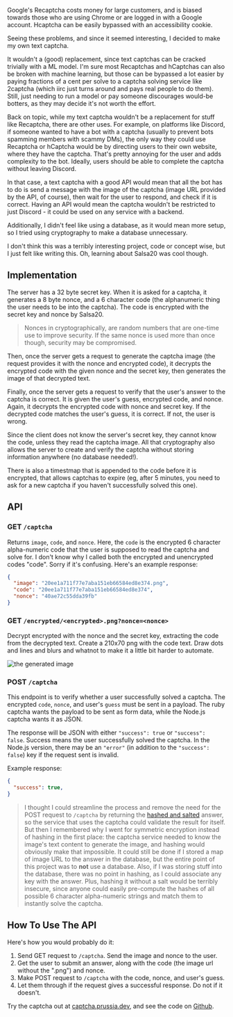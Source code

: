 Google's Recaptcha costs money for large customers, and is biased towards those who are using Chrome or are logged in with a Google account. Hcaptcha can be easily bypassed with an accessibility cookie.

Seeing these problems, and since it seemed interesting, I decided to make my own text captcha.

It wouldn't a (good) replacement, since text captchas can be cracked trivially with a ML model. I'm sure most Recaptchas and hCaptchas can also be broken with machine learning, but those can be bypassed a lot easier by paying fractions of a cent per solve to a captcha solving service like 2captcha (which iirc just turns around and pays real people to do them). Still, just needing to run a model or pay someone discourages would-be botters, as they may decide it's not worth the effort.

Back on topic, while my text captcha wouldn't be a replacement for stuff like Recaptcha, there are other uses. For example, on platforms like Discord, if someone wanted to have a bot with a captcha (usually to prevent bots spamming members with scammy DMs), the only way they could use Recaptcha or hCaptcha would be by directing users to their own website, where they have the captcha. That's pretty annoying for the user and adds complexity to the bot. Ideally, users should be able to complete the captcha without leaving Discord.

In that case, a text captcha with a good API would mean that all the bot has to do is send a message with the image of the captcha (image URL provided by the API, of course), then wait for the user to respond, and check if it is correct. Having an API would mean the captcha wouldn't be restricted to just Discord - it could be used on any service with a backend.

Additionally, I didn't feel like using a database, as it would mean more setup, so I tried using cryptography to make a database unnecessary.

I don't think this was a terribly interesting project, code or concept wise, but I just felt like writing this. Oh, learning about Salsa20 was cool though.

## Implementation

The server has a 32 byte secret key. When it is asked for a captcha, it generates a 8 byte nonce, and a 6 character code (the alphanumeric thing the user needs to be into the captcha). The code is encrypted with the secret key and nonce by Salsa20.

> Nonces in cryptographically, are random numbers that are one-time use to improve security. If the same nonce is used more than once though, security may be compromised.

Then, once the server gets a request to generate the captcha image (the request provides it with the nonce and encrypted code), it decrypts the encrypted code with the given nonce and the secret key, then generates the image of that decrypted text.

Finally, once the server gets a request to verify that the user's answer to the captcha is correct. It is given the user's guess, encrypted code, and nonce. Again, it decrypts the encrypted code with nonce and secret key. If the decrypted code matches the user's guess, it is correct. If not, the user is wrong.

Since the client does not know the server's secret key, they cannot know the code, unless they read the captcha image. All that cryptography also allows the server to create and verify the captcha without storing information anywhere (no database needed!).

There is also a timestmap that is appended to the code before it is encrypted, that allows captchas to expire (eg, after 5 minutes, you need to ask for a new captcha if you haven't successfully solved this one).

## API

### GET `/captcha`
Returns `image`, `code`, and `nonce`. Here, the `code` is the encrypted 6 character alpha-numeric code that the user is supposed to read the captcha and solve for. I don't know why I called both the encrypted and unencrypted codes "code". Sorry if it's confusing. Here's an example response:

```json
{
  "image": "20ee1a711f77e7aba151eb66584ed8e374.png",
  "code": "20ee1a711f77e7aba151eb66584ed8e374",
  "nonce": "40ae72c55dda39fb"
}
```

### GET `/encrypted/<encrypted>.png?nonce=<nonce>`
Decrypt encrypted with the nonce and the secret key, extracting the code from the decrypted text. Create a 210x70 png with the code text. Draw dots and lines and blurs and whatnot to make it a little bit harder to automate.

![the generated image](/images/captcha.png)

### POST `/captcha`
This endpoint is to verify whether a user successfully solved a captcha. The encrypted `code`, `nonce`, and user's `guess` must be sent in a payload. The ruby captcha wants the payload to be sent as form data, while the Node.js captcha wants it as JSON.

The response will be JSON with either `"success": true` or `"success": false`. Success means the user successfully solved the captcha. In the Node.js version, there may be an `"error"` (in addition to the `"success": false`) key if the request sent is invalid.

Example response:

```json
{
  "success": true,
}
```

> I thought I could streamline the process and remove the need for the POST request to `/captcha` by returning the [hashed and salted](/posts/hashing) answer, so the service that uses the captcha could validate the result for itself. But then I remembered why I went for symmetric encryption instead of hashing in the first place: the captcha service needed to know the image's text content to generate the image, and hashing would obviously make that impossible.
> It could still be done if I stored a map of image URL to the answer in the database, but the entire point of this project was to **not** use a database. Also, if I was storing stuff into the database, there was no point in hashing, as I could associate any key with the answer. Plus, hashing it without a salt would be terribly insecure, since anyone could easily pre-compute the hashes of all possible 6 character alpha-numeric strings and match them to instantly solve the captcha.

## How To Use The API

Here's how you would probably do it:

1. Send GET request to `/captcha`. Send the image and nonce to the user. 
2. Get the user to submit an answer, along with the code (the image url without the ".png") and nonce.
3. Make POST request to `/captcha` with the code, nonce, and user's guess.
4. Let them through if the request gives a successful response. Do not if it doesn't.

Try the captcha out at [captcha.prussia.dev](https://captcha.prussia.dev), and see the code on [Github](https://github.com/jetstream0/Captcha).
